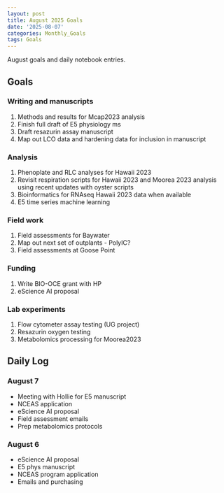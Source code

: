 ```yaml
---
layout: post
title: August 2025 Goals
date: '2025-08-07'
categories: Monthly_Goals
tags: Goals
---
```


August goals and daily notebook entries. 

## Goals  

### Writing and manuscripts 
              
1. Methods and results for Mcap2023 analysis
2. Finish full draft of E5 physiology ms  
3. Draft resazurin assay manuscript 
4. Map out LCO data and hardening data for inclusion in manuscript  

### Analysis

1. Phenoplate and RLC analyses for Hawaii 2023
2. Revisit respiration scripts for Hawaii 2023 and Moorea 2023 analysis using recent updates with oyster scripts 
3. Bioinformatics for RNAseq Hawaii 2023 data when available 
4. E5 time series machine learning

### Field work 

1. Field assessments for Baywater
2. Map out next set of outplants - PolyIC?
3. Field assessments at Goose Point  

### Funding

1. Write BIO-OCE grant with HP
2. eScience AI proposal  

### Lab experiments 

1. Flow cytometer assay testing (UG project)
2. Resazurin oxygen testing
3. Metabolomics processing for Moorea2023 

## **Daily Log**   

### August 7 

- Meeting with Hollie for E5 manuscript
- NCEAS application
- eScience AI proposal 
- Field assessment emails 
- Prep metabolomics protocols 

### August 6 

- eScience AI proposal 
- E5 phys manuscript 
- NCEAS program application 
- Emails and purchasing 